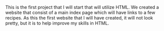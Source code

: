This is the first project that I will start that will utilize HTML. We created a website that consist of a main index page which will have links to a few recipes. 
As this the first website that I will have created, it will not look pretty, but it is to help improve my skills in HTML. 